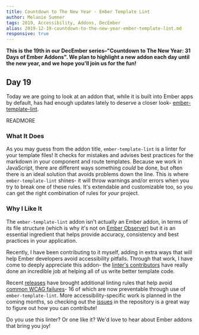 ```yaml
---
title: Countdown to The New Year - Ember Template Lint
author: Melanie Sumner
tags: 2019, Accessibility, Addons, DecEmber
alias: 2019-12-19-countdown-to-the-new-year-ember-template-lint.md
responsive: true
---
```


**This is the 19th in our DecEmber series–"Countdown to The New Year: 31 Days of Ember Addons". We plan to highlight a new addon each day until the new year, and we hope you'll join us for the fun!**

## Day 19

Today we are going to look at an addon that, while it is built into Ember apps by default, has had enough updates lately to deserve a closer look- [ember-template-lint](https://github.com/ember-template-lint/ember-template-lint).

READMORE

### What It Does

As you may guess from the addon title, `ember-template-lint` is a linter for your template files!
It checks for mistakes and advises best practices for the markdown in your component and route templates.
Because we work in JavaScript, there are different ways something *could* be done, but often there is an ideal solution that avoids problems down the line. 
This is where `ember-template-lint` shines- it will throw warnings and/or errors when you try to break one of these rules.
It's extendable and customizable too, so you can get the right combination of rules for *your* project.

### Why I Like It

The `ember-template-lint` addon isn't actually an Ember addon, in terms of its file structure (which is why it's not on [Ember Observer](https://emberobserver.com/)) but it *is* an essential ingredient that helps provide accuracy, consistency and best practices in your application. 

Recently, I have been contributing to it myself, adding in extra ways that will help Ember developers avoid accessibility pitfalls.
Through that work, I have come to deeply appreciate this addon- the [linter's contributors](https://github.com/ember-template-lint/ember-template-lint/graphs/contributors) have really done an incredible job at helping all of us write better template code.

Recent [releases](https://github.com/ember-template-lint/ember-template-lint/releases) have brought additional linting rules that help avoid [common WCAG failures](https://www.w3.org/WAI/WCAG21/Techniques/#failures)- 16 of which are now preventable through use of `ember-template-lint`. 
More accessibility-specific work is planned in the coming months, so checking out the [issues](https://github.com/ember-template-lint/ember-template-lint/issues) in the repository is a great way to figure out how you can contribute!

Do you use this linter? Or one like it? We'd love to hear about Ember addons that bring you joy!
